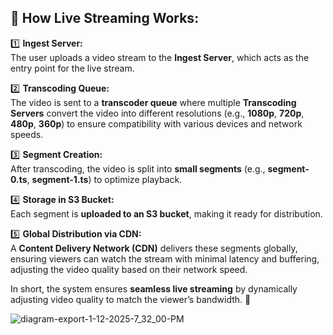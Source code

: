 ## 🔴 **How Live Streaming Works:**

1️⃣ **Ingest Server:**  
The user uploads a video stream to the **Ingest Server**, which acts as the entry point for the live stream.

2️⃣ **Transcoding Queue:**  
The video is sent to a **transcoder queue** where multiple **Transcoding Servers** convert the video into different resolutions (e.g., **1080p**, **720p**, **480p**, **360p**) to ensure compatibility with various devices and network speeds.

3️⃣ **Segment Creation:**  
After transcoding, the video is split into **small segments** (e.g., **segment-0.ts**, **segment-1.ts**) to optimize playback.

4️⃣ **Storage in S3 Bucket:**  
Each segment is **uploaded to an S3 bucket**, making it ready for distribution.

5️⃣ **Global Distribution via CDN:**  
A **Content Delivery Network (CDN)** delivers these segments globally, ensuring viewers can watch the stream with minimal latency and buffering, adjusting the video quality based on their network speed.

In short, the system ensures **seamless live streaming** by dynamically adjusting video quality to match the viewer’s bandwidth. 🚀

![diagram-export-1-12-2025-7_32_00-PM](https://github.com/user-attachments/assets/d47467db-82fa-458e-83c2-3c9a499d0d1f)
